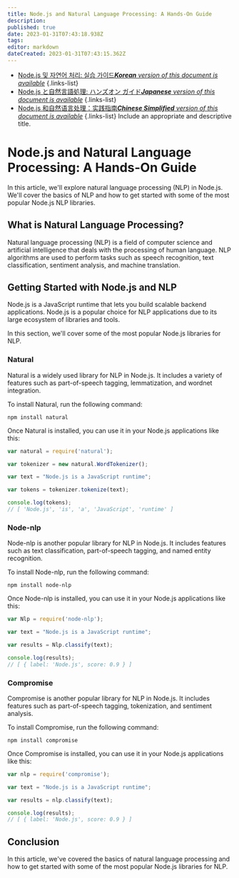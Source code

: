 ```yaml
---
title: Node.js and Natural Language Processing: A Hands-On Guide
description: 
published: true
date: 2023-01-31T07:43:18.938Z
tags: 
editor: markdown
dateCreated: 2023-01-31T07:43:15.362Z
---
```


- [Node.js 및 자연어 처리: 실습 가이드***Korean** version of this document is available*](/ko/Knowledge-base/Nodejs/node-js-and-natural-language-processing-a-hands-on-guide)
{.links-list}
- [Node.js と自然言語処理: ハンズオン ガイド***Japanese** version of this document is available*](/ja/Knowledge-base/Nodejs/node-js-and-natural-language-processing-a-hands-on-guide)
{.links-list}
- [Node.js 和自然语言处理：实践指南***Chinese Simplified** version of this document is available*](/zh/Knowledge-base/Nodejs/node-js-and-natural-language-processing-a-hands-on-guide)
{.links-list}
 Include an appropriate and descriptive title.

# Node.js and Natural Language Processing: A Hands-On Guide

In this article, we'll explore natural language processing (NLP) in Node.js. We'll cover the basics of NLP and how to get started with some of the most popular Node.js NLP libraries.

## What is Natural Language Processing?

Natural language processing (NLP) is a field of computer science and artificial intelligence that deals with the processing of human language. NLP algorithms are used to perform tasks such as speech recognition, text classification, sentiment analysis, and machine translation.

## Getting Started with Node.js and NLP

Node.js is a JavaScript runtime that lets you build scalable backend applications. Node.js is a popular choice for NLP applications due to its large ecosystem of libraries and tools.

In this section, we'll cover some of the most popular Node.js libraries for NLP.

### Natural

Natural is a widely used library for NLP in Node.js. It includes a variety of features such as part-of-speech tagging, lemmatization, and wordnet integration.

To install Natural, run the following command:

```
npm install natural
```

Once Natural is installed, you can use it in your Node.js applications like this:

```javascript
var natural = require('natural');

var tokenizer = new natural.WordTokenizer();

var text = "Node.js is a JavaScript runtime";

var tokens = tokenizer.tokenize(text);

console.log(tokens);
// [ 'Node.js', 'is', 'a', 'JavaScript', 'runtime' ]
```

### Node-nlp

Node-nlp is another popular library for NLP in Node.js. It includes features such as text classification, part-of-speech tagging, and named entity recognition.

To install Node-nlp, run the following command:

```
npm install node-nlp
```

Once Node-nlp is installed, you can use it in your Node.js applications like this:

```javascript
var Nlp = require('node-nlp');

var text = "Node.js is a JavaScript runtime";

var results = Nlp.classify(text);

console.log(results);
// [ { label: 'Node.js', score: 0.9 } ]
```

### Compromise

Compromise is another popular library for NLP in Node.js. It includes features such as part-of-speech tagging, tokenization, and sentiment analysis.

To install Compromise, run the following command:

```
npm install compromise
```

Once Compromise is installed, you can use it in your Node.js applications like this:

```javascript
var nlp = require('compromise');

var text = "Node.js is a JavaScript runtime";

var results = nlp.classify(text);

console.log(results);
// [ { label: 'Node.js', score: 0.9 } ]
```

## Conclusion

In this article, we've covered the basics of natural language processing and how to get started with some of the most popular Node.js libraries for NLP.